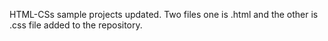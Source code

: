 HTML-CSs sample projects updated.
Two files one is .html and the other is .css file added to the repository.